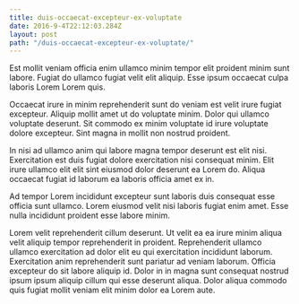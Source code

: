 ```yaml
---
title: duis-occaecat-excepteur-ex-voluptate
date: 2016-9-4T22:12:03.284Z
layout: post
path: "/duis-occaecat-excepteur-ex-voluptate/"
---
```


Est mollit veniam officia enim ullamco minim tempor elit proident minim sunt labore. Fugiat do ullamco fugiat velit elit aliquip. Esse ipsum occaecat culpa laboris Lorem Lorem quis.

Occaecat irure in minim reprehenderit sunt do veniam est velit irure fugiat excepteur. Aliquip mollit amet ut do voluptate minim. Dolor qui ullamco voluptate deserunt. Sit commodo ex minim voluptate id irure voluptate dolore excepteur. Sint magna in mollit non nostrud proident.

In nisi ad ullamco anim qui labore magna tempor deserunt est elit nisi. Exercitation est duis fugiat dolore exercitation nisi consequat minim. Elit irure ullamco elit elit sint eiusmod dolor deserunt ea Lorem do. Aliqua occaecat fugiat id laborum ea laboris officia amet ex in.

Ad tempor Lorem incididunt excepteur sunt laboris duis consequat esse officia sunt ullamco. Lorem eiusmod velit nisi laboris fugiat enim amet. Esse nulla incididunt proident esse labore minim.

Lorem velit reprehenderit cillum deserunt. Ut velit ea ea irure minim aliqua velit aliquip tempor reprehenderit in proident. Reprehenderit ullamco ullamco exercitation ad dolor elit eu qui exercitation incididunt laborum. Exercitation anim reprehenderit sunt pariatur ad veniam laborum. Officia excepteur do sit labore aliquip id. Dolor in in magna sunt consequat nostrud ipsum ipsum aliquip cillum qui esse deserunt aliqua. Dolor aliqua commodo quis fugiat mollit veniam elit minim dolor ea Lorem aute.